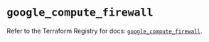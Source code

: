 # `google_compute_firewall`

Refer to the Terraform Registry for docs: [`google_compute_firewall`](https://registry.terraform.io/providers/hashicorp/google-beta/6.32.0/docs/resources/google_compute_firewall).
